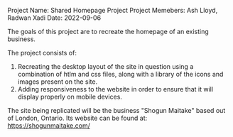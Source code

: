 Project Name: Shared Homepage Project
Project Memebers: Ash Lloyd, Radwan Xadi
Date: 2022-09-06

The goals of this project are to recreate the homepage of an existing business.

The project consists of:

1. Recreating the desktop layout of the site in question using a combination of htlm and css files, along with a library of the icons and images present on the site.
2. Adding responsiveness to the website in order to ensure that it will display properly on mobile devices.

The site being replicated will be the business "Shogun Maitake" based out of London, Ontario.
Its website can be found at: https://shogunmaitake.com/
